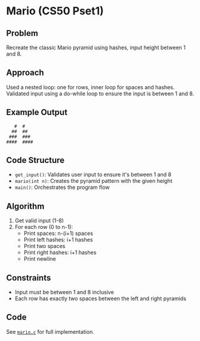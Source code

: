 # Mario (CS50 Pset1)

## Problem
Recreate the classic Mario pyramid using hashes, input height between 1 and 8.

## Approach
Used a nested loop: one for rows, inner loop for spaces and hashes. Validated input using a do-while loop to ensure the input is between 1 and 8.

## Example Output
```
   #  #
  ##  ##
 ###  ###
####  ####
```

## Code Structure
- `get_input()`: Validates user input to ensure it's between 1 and 8
- `mario(int n)`: Creates the pyramid pattern with the given height
- `main()`: Orchestrates the program flow

## Algorithm
1. Get valid input (1-8)
2. For each row (0 to n-1):
   - Print spaces: n-(i+1) spaces
   - Print left hashes: i+1 hashes
   - Print two spaces
   - Print right hashes: i+1 hashes
   - Print newline

## Constraints
- Input must be between 1 and 8 inclusive
- Each row has exactly two spaces between the left and right pyramids

## Code
See [`mario.c`](mario.c) for full implementation.
